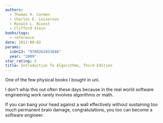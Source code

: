```yaml
---
authors:
  - Thomas H. Cormen
  - Charles E. Leiserson
  - Ronald L. Rivest
  - Clifford Stein
books/tags:
  - reference
date: 2012-09-02
params:
  isbn13: "9780262033848"
  year: "2009"
star_rating: 5
title: Introduction To Algorithms, Third Edition
---
```


One of the few physical books I bought in uni.

I don't whip this out often these days because in the real world software engineering work rarely involves algorithms or math.

If you can bang your head against a wall effectively without sustaining too much permanent brain damage, congratulations, you too can become a software engineer.

<!--more-->
